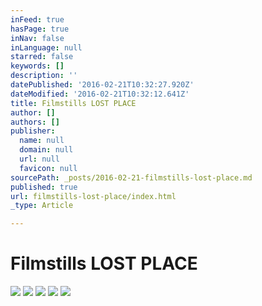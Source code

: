 ```yaml
---
inFeed: true
hasPage: true
inNav: false
inLanguage: null
starred: false
keywords: []
description: ''
datePublished: '2016-02-21T10:32:27.920Z'
dateModified: '2016-02-21T10:32:12.641Z'
title: Filmstills LOST PLACE
author: []
authors: []
publisher:
  name: null
  domain: null
  url: null
  favicon: null
sourcePath: _posts/2016-02-21-filmstills-lost-place.md
published: true
url: filmstills-lost-place/index.html
_type: Article

---
```

# Filmstills LOST PLACE
![](https://the-grid-user-content.s3-us-west-2.amazonaws.com/9d770976-684e-488c-b43c-e417b35491ae.jpg)
![](https://the-grid-user-content.s3-us-west-2.amazonaws.com/751bb1a8-f6d1-42ce-a651-64b2b698a976.jpg)
![](https://the-grid-user-content.s3-us-west-2.amazonaws.com/59361436-661c-43de-bbcc-da850eaa2f7b.jpg)
![](https://the-grid-user-content.s3-us-west-2.amazonaws.com/b03c9efa-2d49-48a7-98cb-383e418c4679.jpg)
![](https://the-grid-user-content.s3-us-west-2.amazonaws.com/eea548e2-5b6d-4e09-a340-56439eb0b411.jpg)